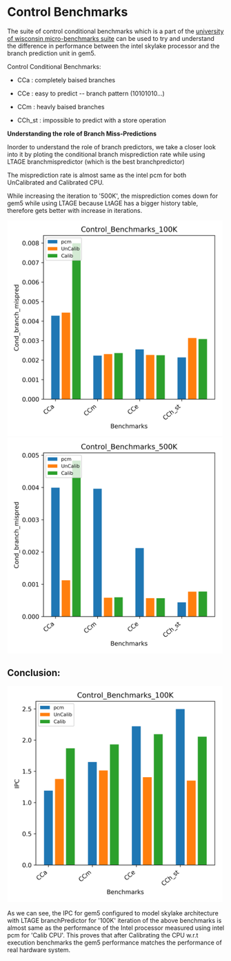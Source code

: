 # Control Benchmarks 

The suite of control conditional benchmarks which is a part of the [university of wisconsin micro-benchmarks suite](https://github.com/VerticalResearchGroup/microbench) can be used to try and understand the difference in performance between the intel skylake processor and the branch prediction unit in gem5.

Control Conditional Benchmarks:

- CCa : completely baised branches

- CCe : easy to predict -- branch pattern (10101010...)

- CCm : heavly baised branches

- CCh_st : impossible to predict with a store operation


**Understanding the role of Branch Miss-Predictions**

Inorder to understand the role of branch predictors, we take a  closer look into it by ploting the conditional branch misprediction rate while using LTAGE branchmispredictor (which is the best branchpredictor)

The misprediction rate is almost same as the intel pcm for both UnCalibrated and Calibrated CPU. 

While increasing the iteration to '500K', the misprediction comes down for gem5 while using LTAGE because LtAGE has a bigger history table, therefore gets better with increase in iterations.

<img src="../images/Branchpred_misprediction_100K.png" width="500" height="500">

<img src="../images/Branchpred_misprediction_500K.png" width="500" height="500">

## Conclusion:


<img src="../images/Branchpred_ipc_100K.png" width="500" height="500">

As we can see, the IPC for gem5 configured to model skylake architecture with LTAGE branchPredictor for '100K' iteration of the above benchmarks is almost same as the performance of the Intel processor measured using intel pcm for 'Calib CPU'. This proves that after Calibrating the CPU w.r.t execution benchmarks the gem5 performance matches the performance of real hardware system.


